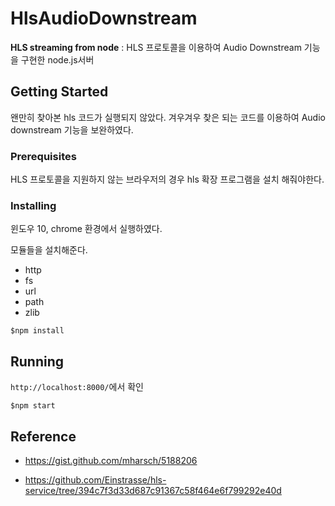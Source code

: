 # HlsAudioDownstream

**HLS streaming from node** : HLS 프로토콜을 이용하여 Audio Downstream 기능을 구현한 node.js서버

## Getting Started

왠만히 찾아본 hls 코드가 실행되지 않았다. 겨우겨우 찾은 되는 코드를 이용하여 Audio downstream 기능을 보완하였다.

### Prerequisites

HLS 프로토콜을 지원하지 않는 브라우저의 경우 hls 확장 프로그램을 설치 해줘야한다.

### Installing

윈도우 10, chrome 환경에서 실행하였다.

모듈들을 설치해준다.

* http
* fs
* url
* path
* zlib

```shell
$npm install
```

## Running

`http://localhost:8000/`에서 확인

```shell
$npm start
```



## Reference

* <https://gist.github.com/mharsch/5188206>

* <https://github.com/Einstrasse/hls-service/tree/394c7f3d33d687c91367c58f464e6f799292e40d>
